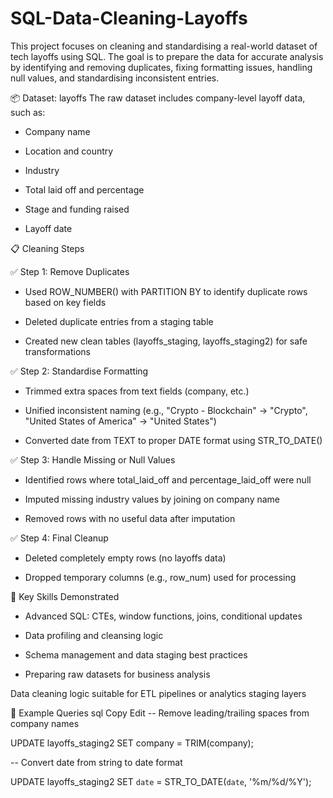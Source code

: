 # SQL-Data-Cleaning-Layoffs

This project focuses on cleaning and standardising a real-world dataset of tech layoffs using SQL. The goal is to prepare the data for accurate analysis by identifying and removing duplicates, fixing formatting issues, handling null values, and standardising inconsistent entries.

📦 Dataset: layoffs
The raw dataset includes company-level layoff data, such as:

- Company name

- Location and country

- Industry

- Total laid off and percentage

- Stage and funding raised

- Layoff date
  

📋 Cleaning Steps

✅ Step 1: Remove Duplicates

- Used ROW_NUMBER() with PARTITION BY to identify duplicate rows based on key fields

- Deleted duplicate entries from a staging table

- Created new clean tables (layoffs_staging, layoffs_staging2) for safe transformations
  

✅ Step 2: Standardise Formatting

- Trimmed extra spaces from text fields (company, etc.)

- Unified inconsistent naming (e.g., "Crypto - Blockchain" → "Crypto", "United States of America" → "United States")

- Converted date from TEXT to proper DATE format using STR_TO_DATE()
  

✅ Step 3: Handle Missing or Null Values

- Identified rows where total_laid_off and percentage_laid_off were null

- Imputed missing industry values by joining on company name

- Removed rows with no useful data after imputation
  

✅ Step 4: Final Cleanup

- Deleted completely empty rows (no layoffs data)

- Dropped temporary columns (e.g., row_num) used for processing
  

🧠 Key Skills Demonstrated

- Advanced SQL: CTEs, window functions, joins, conditional updates

- Data profiling and cleansing logic

- Schema management and data staging best practices

- Preparing raw datasets for business analysis
  

Data cleaning logic suitable for ETL pipelines or analytics staging layers

🧪 Example Queries
sql
Copy
Edit
-- Remove leading/trailing spaces from company names

  UPDATE layoffs_staging2
  SET company = TRIM(company);

-- Convert date from string to date format

  UPDATE layoffs_staging2
  SET `date` = STR_TO_DATE(`date`, '%m/%d/%Y');
